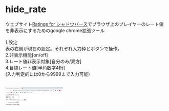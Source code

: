 # hide_rate
ウェブサイト[Ratings for シャドウバース](https://g-ratings.info/)でブラウザ上のプレイヤーのレート値を非表示にするためのgoogle chrome拡張ツール
<br>
<br>
1.設定<br>
    表の右側が現在の設定。それぞれ入力枠とボタンで操作。<br>
    2.非表示機能[on/off]<br>
    3.レート値非表示対象[自分のみ/双方]<br>
    4.目標レート値[半角数字4桁]<br>
    (入力判定的には0から9999まで入力可能)
    
<br>
<img width="180" alt="オプション画面の画像" src="https://raw.githubusercontent.com/nicro296/hide_rate/main/README-image/%E3%82%AA%E3%83%97%E3%82%B7%E3%83%A7%E3%83%B3%E7%94%BB%E9%9D%A2.png">
